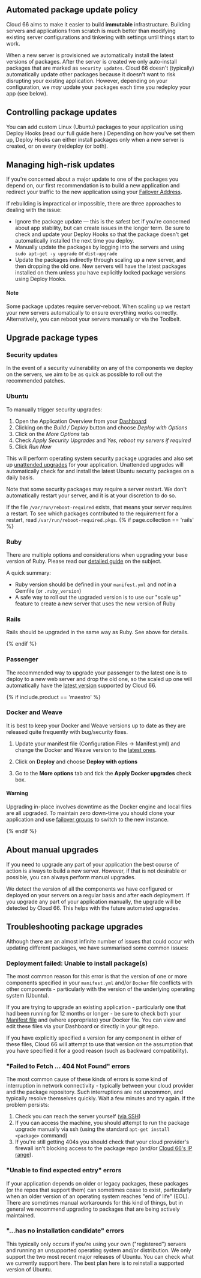 ## Automated package update policy

Cloud 66 aims to make it easier to build **immutable** infrastructure. Building servers and applications from scratch is much better than modifying existing server configurations and tinkering with settings until things start to work.

When a new server is provisioned we automatically install the latest versions of packages. After the server is created we only auto-install packages that are marked as `security updates`. Cloud 66 doesn't (typically) automatically update other packages because it doesn't want to risk disrupting your existing application. However, depending on your configuration, we *may* update your packages each time you redeploy your app (see below).

## Controlling package updates

You can add custom Linux (Ubuntu) packages to your application using Deploy Hooks (read our full guide here.)  Depending on how you've set them up,  Deploy Hooks can either install packages only when a new server is created, or on every (re)deploy (or both). 

## Managing high-risk updates

If you're concerned about a major update to one of the packages you depend on, our first recommendation is to build a new application and redirect your traffic to the new application using your [Failover Address](notion://www.notion.so/%7B%7Bpage.collection%7D%7D/tutorials/failover-groups.html).

If rebuilding is impractical or impossible, there are three approaches to dealing with the issue:

- Ignore the package update — this is the safest bet if you're concerned about app stability, but can create issues in the longer term. Be sure to check and update your Deploy Hooks so that the package doesn't get automatically installed the next time you deploy.
- Manually update the packages by logging into the servers and using `sudo apt-get -y upgrade` or `dist-upgrade`
- Update the packages indirectly through scaling up a new server, and then dropping the old one. New servers will have the latest packages installed on them unless you have explicitly locked package versions using Deploy Hooks.

#### Note
<div class="notice"><p>Some package updates require server-reboot. When scaling up we restart your new servers automatically to ensure everything works correctly. Alternatively, you can reboot your servers manually or via the Toolbelt.</p></div>

## Upgrade package types

### Security updates

In the event of a security vulnerability on any of the components we deploy on the servers, we aim to be as quick as possible to roll out the recommended patches.

### Ubuntu

To manually trigger security upgrades:

1. Open the Application Overview from your [Dashboard](https://app.cloud66.com/dashboard)
2. Clicking on the *Build / Deploy* button and choose *Deploy with Options*
3. Click on the *More Options* tab
4. Check *Apply Security Upgrades* and *Yes, reboot my servers if required*
5. Click *Run Now*

This will perform operating system security package upgrades and also set up <a href="https://help.ubuntu.com/community/AutomaticSecurityUpdates">unattended upgrades</a> for your application. Unattended upgrades will automatically check for and install the latest Ubuntu security packages on a daily basis.

Note that some security packages may require a server restart. We don't automatically restart your server, and it is at your discretion to do so. 

If the file `/var/run/reboot-required` exists, that means your server requires a restart. To see which packages contributed to the requirement for a restart, read `/var/run/reboot-required.pkgs`.
{% if page.collection == 'rails' %}
### Ruby

There are multiple options and considerations when upgrading your base version of Ruby. Please read our [detailed guide](/rails/how-to-guides/deployment/managing-and-upgrading-ruby-versions.html) on the subject.

A quick summary:

* Ruby version should be defined in your `manifest.yml` and *not* in a Gemfile (or `.ruby_version`)
* A safe way to roll out the upgraded version is to use our "scale up" feature to create a new server that uses the new version of Ruby

### Rails

Rails should be upgraded in the same way as Ruby. See above for details. 

{% endif %}
### Passenger

The recommended way to upgrade your passenger to the latest one is to deploy to a new web server and drop the old one, so the scaled up one will automatically have the [latest version](/{{page.collection}}/resources/technical-specifications.html#component-versions) supported by Cloud 66.

{% if include.product == 'maestro' %}
### Docker and Weave

It is best to keep your Docker and Weave versions up to date as they are released quite frequently with bug/security fixes.

1. Update your manifest file (Configuration Files -> Manifest.yml) and change the Docker and Weave version to the [latest ones](/maestro/resources/technical-specifications.html#component-versions).

2. Click on **Deploy** and choose **Deploy with options**
3. Go to the **More options** tab and tick the **Apply Docker upgrades** check box.

#### Warning
<div class="notice notice-danger"><p>Upgrading in-place involves downtime as the Docker engine and local files are all upgraded. To maintain zero down-time you should clone your application and use <a href="/maestro/tutorials/failover-groups.html">failover groups</a> to switch to the new instance.</p></div>
{% endif %}

## About manual upgrades
If you need to upgrade any part of your application the best course of action is always to build a new server. However, if that is not desirable or possible, you can always perform manual upgrades.

We detect the version of all the components we have configured or deployed on your servers on a regular basis and after each deployment. If you upgrade any part of your application manually, the upgrade will be detected by Cloud 66. This helps with the future automated upgrades.

## Troubleshooting package upgrades

Although there are an almost infinite number of issues that could occur with updating different packages, we have summarised some common issues:

### Deployment failed: Unable to install package(s)

The most common reason for this error is that the version of one or more components specified in your `manifest.yml` and/or `Docker` file conflicts with other components - particularly with the version of the underlying operating system (Ubuntu). 

If you are trying to upgrade an existing application - particularly one that had been running for 12 months or longer - be sure to check both your [Manifest file](https://help.cloud66.com/rails/quickstarts/getting-started-with-manifest.html) and (where appropriate) your Docker file. You can view and edit these files via your Dashboard or directly in your git repo. 

If you have explicitly specified a version for any component in either of these files, Cloud 66 will attempt to use that version on the assumption that you have specified it for a good reason (such as backward compatibility). 

### "Failed to Fetch ... 404 Not Found" errors

The most common cause of these kinds of errors is some kind of interruption in network connectivity - typically between your cloud provider and the package repository. Such interruptions are not uncommon, and typically resolve themselves quickly. Wait a few minutes and try again. If the problem persists:

1. Check you can reach the server yourself ([via SSH](https://help.cloud66.com/rails/how-to-guides/common-tools/ssh-to-server.html))
2. If you can access the machine, you should attempt to run the package upgrade manually via ssh (using the standard `apt-get install <package>` command)
3. If you're still getting 404s you should check that your cloud provider's firewall isn't blocking access to the package repo (and/or [Cloud 66's IP range](https://help.cloud66.com/rails/resources/security.html#customer-protection)). 

### "Unable to find expected entry" errors

If your application depends on older or legacy packages, these packages (or the repos that support them) can sometimes cease to exist, particularly when an older version of an operating system reaches "end of life" (EOL). There are sometimes manual workarounds for this kind of things, but in general we recommend upgrading to packages that are being actively maintained. 

### "...has no installation candidate" errors

This typically only occurs if you're using your own ("registered") servers and running an unsupported operating system and/or distribution. We only support the two most recent major releases of Ubuntu. You can check what we currently support here. The best plan here is to reinstall a supported version of Ubuntu.
